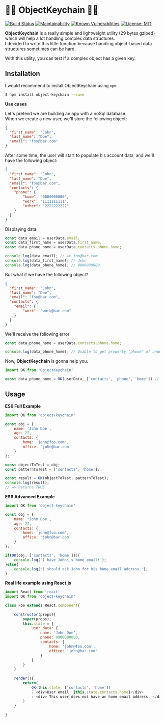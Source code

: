 # 🔗🔗 ObjectKeychain 🔗🔗

[![Build Status](https://travis-ci.org/micheleriva/ObjectKeychain.svg?branch=master)](https://travis-ci.org/micheleriva/ObjectKeychain)
[![Maintainability](https://api.codeclimate.com/v1/badges/b315348beb4f681dba16/maintainability)](https://codeclimate.com/github/micheleriva/ObjectKeychain/maintainability)
[![Known Vulnerabilities](https://snyk.io/test/github/micheleriva/objectkeychain/badge.svg?targetFile=package.json)](https://snyk.io/test/github/micheleriva/objectkeychain?targetFile=package.json)
[![License: MIT](https://img.shields.io/badge/License-MIT-yellow.svg)](https://opensource.org/licenses/MIT)


**ObjectKeychain** is a really simple and lightweight utility (29 bytes gziped) which will help a lot handling complex data structures. <br />
I decided to write this little function because handling object-based data structures sometimes can be hard.

With this utility, you can test if a complex object has a given key.

## Installation
I would recommend to install ObjectKeychain using `npm`
```bash
$ npm install object-keychain --save
```

**Use cases**

Let's pretend we are building an app with a noSql database. <br />
When we create a new user, we'll store the following object: <br />
```json
{
  "first_name": "John",
  "last_name": "Doe",
  "email": "foo@bar.com"
}
```
After some time, the user will start to populate his account data, and we'll have the following object:
```json
{
  "first_name": "John",
  "last_name": "Doe",
  "email": "foo@bar.com",
  "contacts": {
    "phone": {
        "home": "0000000000",
        "work": "1111111111",
        "other": "2222222222"
    }
  }
}
```

Displaying data:

```javascript
const data_email = userData.email;
const data_first_name = userData.first_name;
const data_phone_home = userData.contacts.phone.home;

console.log(data_email); // => foo@bar.com
console.log(data_first_name); // John
console.log(data_phone_home); // 0000000000
```

But what if we have the following object?
```json
{
  "first_name": "John",
  "last_name": "Doe",
  "email": "foo@bar.com",
  "contacts": {
    "email": {
        "work": "work@bar.com"
    }
  }
}
```

We'll receive the following error
```javascript
const data_phone_home = userData.contacts.phone.home;

console.log(data_phone_home); // Unable to get property 'phone' of undefined
```

Now, **ObjectKeychain** is gonna help you.
```javascript
import OK from 'ObjectKeychain'

const data_phone_home = OK(userData, ['contacts', 'phone', 'home']) // => Returns false
```

## Usage
**ES6 Full Example**
```javascript
import OK from 'object-keychain'

const obj = {
    name: 'John Doe',
    age: 22,
    contacts: {
        home: 'john@foo.com',
        office: 'john@bar.com'
    }
};

const objectToTest = obj;
const patternToTest = ['contacts', 'home'];

const result = OK(objectToTest, patternToTest);
console.log(result);
// => Returns TRUE
```

**ES6 Advanced Example**
```javascript
import OK from 'object-keychain'

const obj = {
    name: 'John Doe',
    age: 22,
    contacts: {
        home: 'john@foo.com',
        office: 'john@bar.com'
    }
};

if(OK(obj, ['contacts', 'home'])){
    console.log('I have John\'s home email!');
}else{
    console.log('I should ask John for his home email address.');
}
```

**Real life example using React.js**
```javascript
import React from 'react'
import OK from 'object-keychain'

class Foo extends React.component{
    
    constructor(props){
        super(props);
        this.state = {
            user_data: {
                name: 'John Doe',
                phone: 0000000000,
                contacts: {
                    home: 'john@foo.com',
                    office: 'john@bar.com'
                }
            }
        }
    }
    
    render(){
        return(
            OK(this.state, ['contacts', 'home'])
            ? <div>User email: {this.state.contacts.home}</div>
            : <div> This user does not have an home email address. </div>
        )
    }
    
}

```
